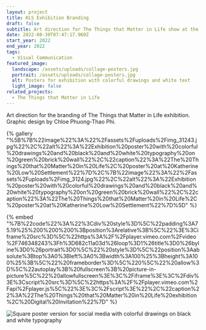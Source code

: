 ```yaml
---
layout: project
title: KLS Exhibition Branding
draft: false
subtitle: Art direction for The Things that Matter in Life show at the RCA
date: 2022-08-30T07:47:17.960Z
start_year: 2022
end_year: 2022
tags:
  - Visual Communication
featured_image:
  landscape: /assets/uploads/collage-posters.jpg
  portrait: /assets/uploads/collage-posters.jpg
  alt: Posters for exhibition with colorful drawings and white text
  light_image: false
related_projects:
  - The Things that Matter in Life
---
```

Art direction for the branding of The Things that Matter in Life exhibition.<br>
Graphic design by Chloe Phuong-Thao Phi.

{% gallery "%5B%7B%22image%22%3A%22%2Fassets%2Fuploads%2Fimg_31243.jpg%22%2C%22alt%22%3A%22Exhibition%20poster%20with%20colorful%20drawings%20and%20black%20and%20white%20typography%20on%20green%20brick%20wall%22%2C%22caption%22%3A%22The%20Things%20that%20Matter%20in%20Life%2C%20poster%20at%20Katherine%20Low%20Settlement%22%7D%2C%7B%22image%22%3A%22%2Fassets%2Fuploads%2Fimg_3124.jpg%22%2C%22alt%22%3A%22Exhibition%20poster%20with%20colorful%20drawings%20and%20black%20and%20white%20typography%20on%20green%20brick%20wall%22%2C%22caption%22%3A%22The%20Things%20that%20Matter%20in%20Life%2C%20poster%20at%20Katherine%20Low%20Settlement%22%7D%5D" %}

{% embed "%7B%22code%22%3A%22%3Cdiv%20style%3D%5C%22padding%3A75.19%25%200%200%200%3Bposition%3Arelative%3B%5C%22%3E%3Ciframe%20src%3D%5C%22https%3A%2F%2Fplayer.vimeo.com%2Fvideo%2F746348243%3Fh%3D682c11a03d%26loop%3D1%26title%3D0%26byline%3D0%26portrait%3D0%5C%22%20style%3D%5C%22position%3Aabsolute%3Btop%3A0%3Bleft%3A0%3Bwidth%3A100%25%3Bheight%3A100%25%3B%5C%22%20frameborder%3D%5C%220%5C%22%20allow%3D%5C%22autoplay%3B%20fullscreen%3B%20picture-in-picture%5C%22%20allowfullscreen%3E%3C%2Fiframe%3E%3C%2Fdiv%3E%3Cscript%20src%3D%5C%22https%3A%2F%2Fplayer.vimeo.com%2Fapi%2Fplayer.js%5C%22%3E%3C%2Fscript%3E%22%2C%22caption%22%3A%22The%20Things%20that%20Matter%20in%20Life%20exhibition%2C%20Digital%20Invitation%22%7D" %}

![Square poster version for social media with colorful drawings on black and white typography](/assets/uploads/dscf1207-2.jpg "The Things that Matter in Life, Social Media Assets")